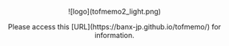 <p align="center">
  ![logo](tofmemo2_light.png)
</p>
<p align="center">
  Please access this [URL](https://banx-jp.github.io/tofmemo/) for information.
</p>


